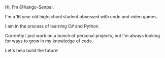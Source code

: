 Hi, I'm @Kango-Senpai.

I'm a 16 year old highschool student obsessed with code and video games.

I am in the process of learning C# and Python.

Currently I just work on a bunch of personal projects, but I'm always looking for ways to grow in my knowledge of code.

Let's help build the future!
